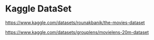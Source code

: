 # Kaggle DataSet

https://www.kaggle.com/datasets/rounakbanik/the-movies-dataset

https://www.kaggle.com/datasets/grouplens/movielens-20m-dataset

